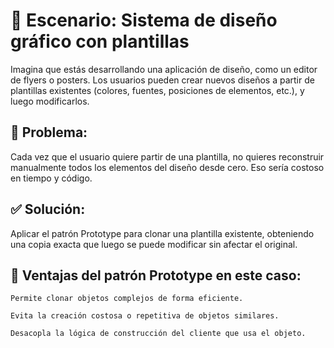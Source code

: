 # 🧾 Escenario: Sistema de diseño gráfico con plantillas
Imagina que estás desarrollando una aplicación de diseño, como un editor de flyers o posters. Los usuarios pueden crear nuevos diseños a partir de plantillas existentes (colores, fuentes, posiciones de elementos, etc.), y luego modificarlos.

## 🎯 Problema:
Cada vez que el usuario quiere partir de una plantilla, no quieres reconstruir manualmente todos los elementos del diseño desde cero. Eso sería costoso en tiempo y código.

## ✅ Solución:
Aplicar el patrón Prototype para clonar una plantilla existente, obteniendo una copia exacta que luego se puede modificar sin afectar el original.

## 🧠 Ventajas del patrón Prototype en este caso:

    Permite clonar objetos complejos de forma eficiente.

    Evita la creación costosa o repetitiva de objetos similares.

    Desacopla la lógica de construcción del cliente que usa el objeto.